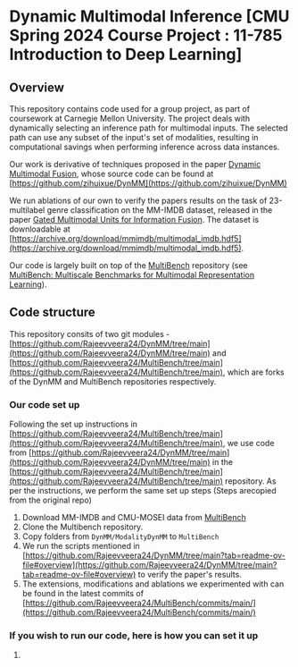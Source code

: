 # Dynamic Multimodal Inference [CMU Spring 2024 Course Project : 11-785 Introduction to Deep Learning]

## Overview

This repository contains code used for a group project, as part of coursework at Carnegie Mellon University. 
The project deals with dynamically selecting an inference path for multimodal inputs. The selected path can use any subset of the input's set of modalities, resulting in computational savings when performing inference across data instances.

Our work is derivative of techniques proposed in the paper [Dynamic Multimodal Fusion](https://arxiv.org/abs/2204.00102), whose source code can be found at [https://github.com/zihuixue/DynMM](https://github.com/zihuixue/DynMM)

We run ablations of our own to verify the papers results on the task of 23-multilabel genre classification on the MM-IMDB dataset, released in the paper [Gated Multimodal Units for Information Fusion](https://arxiv.org/abs/1702.01992). The dataset is downloadable at [https://archive.org/download/mmimdb/multimodal_imdb.hdf5](https://archive.org/download/mmimdb/multimodal_imdb.hdf5).

Our code is largely built on top of the [MultiBench](https://github.com/pliang279/MultiBench) repository (see [MultiBench: Multiscale Benchmarks for Multimodal Representation Learning](https://arxiv.org/abs/2107.07502)).

## Code structure

This repository consits of two git modules - [https://github.com/Rajeevveera24/DynMM/tree/main](https://github.com/Rajeevveera24/DynMM/tree/main) and [https://github.com/Rajeevveera24/MultiBench/tree/main](https://github.com/Rajeevveera24/MultiBench/tree/main), which are forks of the DynMM and MultiBench repositories respectively.

### Our code set up

Following the set up instructions in [https://github.com/Rajeevveera24/MultiBench/tree/main](https://github.com/Rajeevveera24/MultiBench/tree/main), we use code from  [https://github.com/Rajeevveera24/DynMM/tree/main](https://github.com/Rajeevveera24/DynMM/tree/main) in the  [https://github.com/Rajeevveera24/MultiBench/tree/main](https://github.com/Rajeevveera24/MultiBench/tree/main) repository. As per the instructions, we perform the same set up steps (Steps arecopied from the original repo)



1. Download MM-IMDB and CMU-MOSEI data from [MultiBench](https://github.com/pliang279/MultiBench)
2. Clone the Multibench repository.
3. Copy folders from `DynMM/ModalityDynMM` to `MultiBench`
4. We run the scripts mentioned in [https://github.com/Rajeevveera24/DynMM/tree/main?tab=readme-ov-file#overview](https://github.com/Rajeevveera24/DynMM/tree/main?tab=readme-ov-file#overview) to verify the paper's results.
5. The extensions, modifications and ablations we experimented with can be found in the latest commits of [https://github.com/Rajeevveera24/MultiBench/commits/main/](https://github.com/Rajeevveera24/MultiBench/commits/main/)

### If you wish to run our code, here is how you can set it up
1. 
